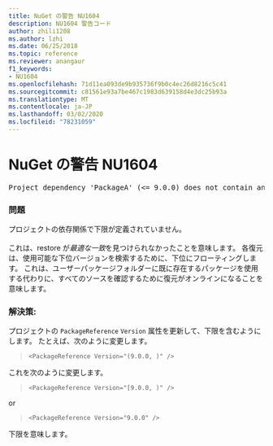 ```yaml
---
title: NuGet の警告 NU1604
description: NU1604 警告コード
author: zhili1208
ms.author: lzhi
ms.date: 06/25/2018
ms.topic: reference
ms.reviewer: anangaur
f1_keywords:
- NU1604
ms.openlocfilehash: 71d11ea093de9b935736f9b0c4ec26d8216c5c41
ms.sourcegitcommit: c81561e93a7be467c1983d639158d4e3dc25b93a
ms.translationtype: MT
ms.contentlocale: ja-JP
ms.lasthandoff: 03/02/2020
ms.locfileid: "78231059"
---
```

# <a name="nuget-warning-nu1604"></a>NuGet の警告 NU1604

<pre>Project dependency 'PackageA' (&lt;= 9.0.0) does not contain an inclusive lower bound. Include a lower bound in the dependency version to ensure consistent restore results.</pre>

### <a name="issue"></a>問題
プロジェクトの依存関係で下限が定義されていません。<br/><br/>これは、restore が*最適な一致*を見つけられなかったことを意味します。 各復元は、使用可能な下位バージョンを検索するために、下位にフローティングします。 これは、ユーザーパッケージフォルダーに既に存在するパッケージを使用する代わりに、すべてのソースを確認するために復元がオンラインになることを意味します。

### <a name="solution"></a>解決策:
プロジェクトの `PackageReference` `Version` 属性を更新して、下限を含むようにします。
たとえば、次のように変更します。

> `<PackageReference Version="(9.0.0, )" />`

これを次のように変更します。

> `<PackageReference Version="[9.0.0, )" />`

or

> `<PackageReference Version="9.0.0" />`

下限を意味します。
